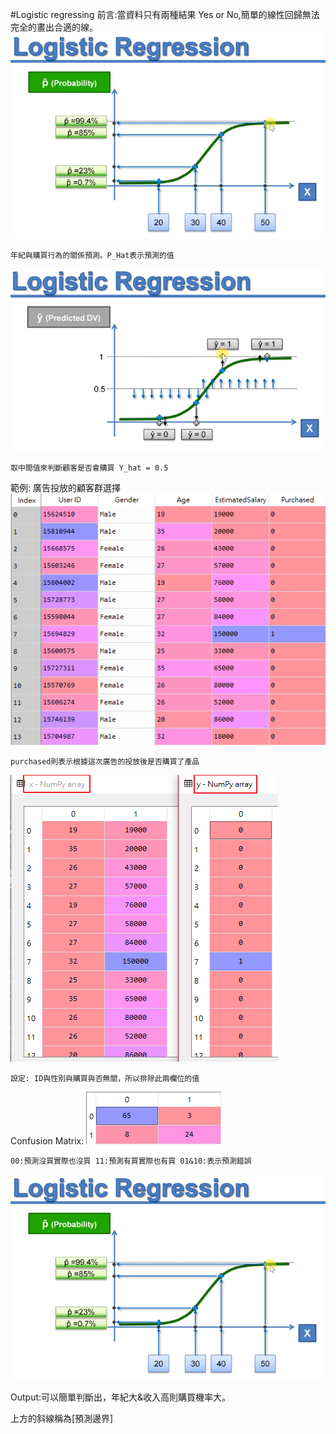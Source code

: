#Logistic regressing
前言:當資料只有兩種結果 Yes or No,簡單的線性回歸無法完全的畫出合適的線。
 ![image](https://github.com/egroeglee/pictures/blob/master/LogisticRegression/1.png)
 
	年紀與購買行為的關係預測。P_Hat表示預測的值
	
 ![image](https://github.com/egroeglee/pictures/blob/master/LogisticRegression/2.png)
 
	取中間值來判斷顧客是否會購買 Y_hat = 0.5

範例: 廣告投放的顧客群選擇 
  ![image](https://github.com/egroeglee/pictures/blob/master/LogisticRegression/3.png)
  
	purchased則表示根據這次廣告的投放後是否購買了產品
 
 ![image](https://github.com/egroeglee/pictures/blob/master/LogisticRegression/4.png)
 
	設定: ID與性別與購買與否無關，所以排除此兩欄位的值


Confusion Matrix:
  ![image](https://github.com/egroeglee/pictures/blob/master/LogisticRegression/5.png)
  
	00:預測沒買實際也沒買 11:預測有買實際也有買 01&10:表示預測錯誤

 ![image](https://github.com/egroeglee/pictures/blob/master/LogisticRegression/1.png)
 
 Output:可以簡單判斷出，年紀大&收入高則購買機率大。
 
上方的斜線稱為[預測邊界]
